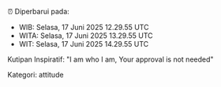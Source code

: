 ⏰ Diperbarui pada:
- WIB: Selasa, 17 Juni 2025 12.29.55 UTC
- WITA: Selasa, 17 Juni 2025 13.29.55 UTC
- WIT: Selasa, 17 Juni 2025 14.29.55 UTC

Kutipan Inspiratif:
"I am who I am, Your approval is not needed"


Kategori: attitude

